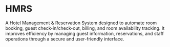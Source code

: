# HMRS
A Hotel Management &amp; Reservation System designed to automate room booking, guest check-in/check-out, billing, and room availability tracking. It improves efficiency by managing guest information, reservations, and staff operations through a secure and user-friendly interface.
